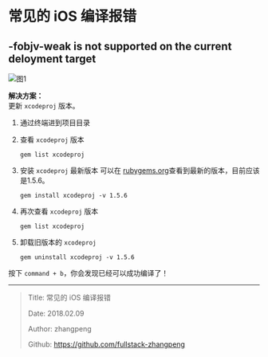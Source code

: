 # 常见的 iOS 编译报错

## -fobjv-weak is not supported on the current deloyment target

![图1](http://upload-images.jianshu.io/upload_images/4835393-ba2de27ecedcb782.jpg?imageMogr2/auto-orient/strip%7CimageView2/2/w/1240)

**解决方案：**  
更新 `xcodeproj` 版本。

1. 通过终端进到项目目录
2. 查看 `xcodeproj` 版本

    ```shell
    gem list xcodeproj
    ```

3. 安装 `xcodeproj` 最新版本
   可以在 [rubygems.org](https://rubygems.org/gems/xcodeproj)查看到最新的版本，目前应该是1.5.6。

   ```shell
   gem install xcodeproj -v 1.5.6
   ```

4. 再次查看 `xcodeproj` 版本

   ```shell
   gem list xcodeproj
   ```

5. 卸载旧版本的 `xcodeproj`

   ```shell
   gem uninstall xcodeproj -v 1.5.6
   ```

按下 `command + b`，你会发现已经可以成功编译了！

---

> Title: 常见的 iOS 编译报错
>
> Date: 2018.02.09
>
> Author: zhangpeng
>
> Github: <https://github.com/fullstack-zhangpeng>
